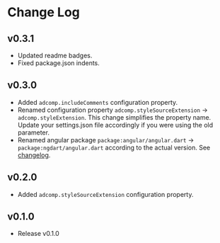 # Change Log

## v0.3.1
- Updated readme badges.
- Fixed package.json indents.

## v0.3.0
- Added `adcomp.includeComments` configuration property.
- Renamed configuration property `adcomp.styleSourceExtension` → `adcomp.styleExtension`. This change simplifies the property name. Update your settings.json file accordingly if you were using the old parameter.
- Renamed angular package `package:angular/angular.dart` → `package:ngdart/angular.dart` according to the actual version.
  See [changelog](https://pub.dev/packages/ngdart/changelog#710).

## v0.2.0
- Added `adcomp.styleSourceExtension` configuration property.

## v0.1.0
- Release v0.1.0
